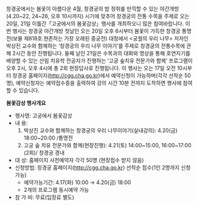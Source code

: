 창경궁에서는 봄꽃이 아름다운 4월, 창경궁의 밤 정취를 만끽할 수 있는 야간개방(4.20~22, 24~26, 오후 10시까지) 시기에 맞추어 창경궁의 전통 수목을 주제로 오는 20일, 21일 이틀간「고궁에서의 봄꽃감상」행사를 개최하오니 많은 참여바랍니다. 이번 행사는 창경궁 야간개방 첫날인 오는 20일 오후 6시부터 봄꽃이 가득한 창경궁 통명전(보물 제818호․현존하는 가장 오래된 중궁전) 대청에서 <궁궐의 우리 나무> 저자인 박상진 교수와 함께하는 ‘창경궁의 우리 나무 이야기’를 주제로 창경궁의 전통수목에 관해 2시간 동안 진행됩니다. 둘째 날인 21일은 수목과의 대화와 명상을 통해 호연지기를 배양할 수 있는 산림 치유학 전공자가 진행하는 ‘고궁 숲치유 전문가와 함께’ 프로그램이 오후 2시, 오후 4시에 총 2회 현장답사로 진행됩니다. 이 행사는 오는 17일 오전 10시부터 창경궁 홈페이지(http://cgg.cha.go.kr)에서 예약신청이 가능하며(각각 선착순 50명), 예약신청자는 예약접수증을 출력하여 강의 시간 10분 전까지 도착하면 행사에 참여할 수 있습니다.

**봄꽃감상 행사개요**
- 행사명: 고궁에서 봄꽃감상
- 내 용:
  1. 박상진 교수와 함께하는 창경궁의 우리 나무이야기(실내강의): 4.20(금) 18:00~20:00 /통명전
  2. 고궁 숲 치유 전문가와 함께(현장진행): 4.21(토) 14:00~15:00, 16:00~17:00 (2회)/ 창경궁 경내
- 대 상: 홈페이지 사전예약자 각각 50명 (현장접수 받지 않음)
- 신청방법: 창경궁 홈페이지(http://cgg.cha.go.kr) 선착순 접수(1인 2명까지 신청가능)
  - 예약가능기간: 4.17(화) 10:00 → 4.20(금) 18:00
  - 2개의 프로그램 동시예약 가능
- 참 가 비: 무료(입장료 별도)